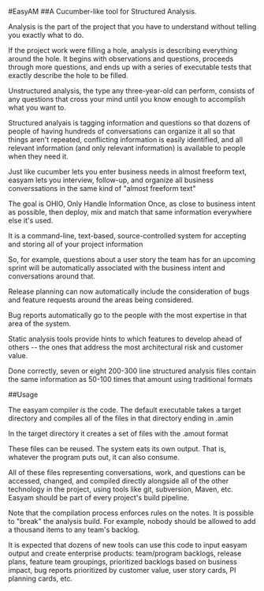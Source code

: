 #EasyAM
##A Cucumber-like tool for Structured Analysis.

Analysis is the part of the project that you have to understand without telling you exactly what to do.

If the project work were filling a hole, analysis is describing everything around the hole. It begins with observations and questions, proceeds through more questions, and ends up with a series of executable tests that exactly describe the hole to be filled.

Unstructured analysis, the type any three-year-old can perform, consists of any questions that cross your mind until you know enough to accomplish what you want to.

Structured analyais is tagging information and questions so that dozens of people of having hundreds of conversations can organize it all so that things aren't repeated, conflicting information is easily identified, and all relevant information (and only relevant information) is available to people when they need it.

Just like cucumber lets you enter business needs in almost freeform text, easyam lets you interview, follow-up, and organize all business converssations in the same kind of "almost freeform text"

The goal is OHIO, Only Handle Information Once, as close to business intent as possible, then deploy, mix and match that same information everywhere else it's used.

It is a command-line, text-based, source-controlled system for accepting and storing all of your project information

So, for example, questions about a user story the team has for an upcoming sprint will be automatically associated with the business intent and conversations around that.

Release planning can now automatically include the consideration of bugs and feature requests around the areas being considered.

Bug reports automatically go to the people with the most expertise in that area of the system.

Static analysis tools provide hints to which features to develop ahead of others -- the ones that address the most architectural risk and customer value.

Done correctly, seven or eight 200-300 line structured analysis files contain the same information as 50-100 times that amount using traditional formats

##Usage

The easyam compiler *is* the code. The default executable takes a target directory and compiles all of the files in that directory ending in .amin

In the target directory it creates a set of files with the .amout format

These files can be reused. The system eats its own output. That is, whatever the program puts out, it can also consume.

All of these files representing conversations, work, and questions can be accessed, changed, and compiled directly alongside all of the other technology in the project, using tools like git, subversion, Maven, etc. Easyam should be part of every project's build pipeline.

Note that the compilation process enforces rules on the notes. It is possible to "break" the analysis build. For example, nobody should be allowed to add a thousand items to any team's backlog.

It is expected that dozens of new tools can use this code to input easyam output and create enterprise products: team/program backlogs, release plans, feature team groupings, prioritized backlogs based on business impact, bug reports prioritized by customer value, user story cards, PI planning cards, etc.